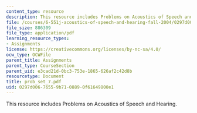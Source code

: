 ```yaml
---
content_type: resource
description: This resource includes Problems on Acoustics of Speech and Hearing.
file: /courses/6-551j-acoustics-of-speech-and-hearing-fall-2004/0297d00676559b7108890f61649800e1_prob_set_7.pdf
file_size: 886309
file_type: application/pdf
learning_resource_types:
- Assignments
license: https://creativecommons.org/licenses/by-nc-sa/4.0/
ocw_type: OCWFile
parent_title: Assignments
parent_type: CourseSection
parent_uid: e3cad21d-0bc3-753e-1865-626af2c42d8b
resourcetype: Document
title: prob_set_7.pdf
uid: 0297d006-7655-9b71-0889-0f61649800e1
---
```

This resource includes Problems on Acoustics of Speech and Hearing.